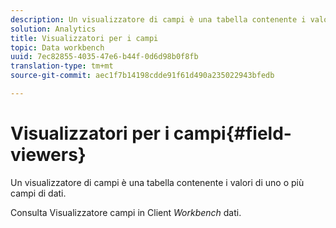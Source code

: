 ```yaml
---
description: Un visualizzatore di campi è una tabella contenente i valori di uno o più campi di dati.
solution: Analytics
title: Visualizzatori per i campi
topic: Data workbench
uuid: 7ec82855-4035-47e6-b44f-0d6d98b0f8fb
translation-type: tm+mt
source-git-commit: aec1f7b14198cdde91f61d490a235022943bfedb

---
```



# Visualizzatori per i campi{#field-viewers}

Un visualizzatore di campi è una tabella contenente i valori di uno o più campi di dati.

Consulta Visualizzatore [](../../../../home/c-get-started/c-admin-intrf/c-dataset-mgrs/c-fld-vwrs/c-fld-vwrs.md#concept-194cb94501564145ae059e53c0e4bec3) campi in Client *Workbench* dati.
